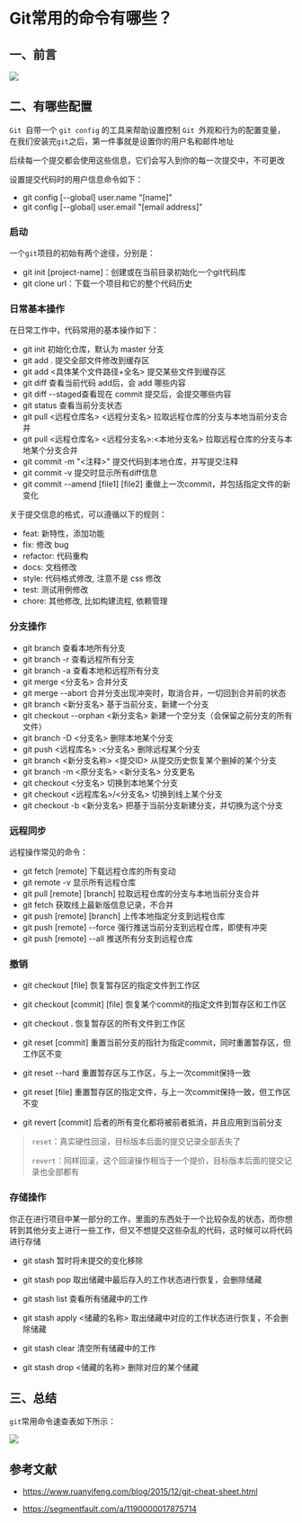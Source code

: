 # Git常用的命令有哪些？

 

## 一、前言

![](https://static.vue-js.com/3273c9a0-f79c-11eb-bc6f-3f06e1491664.png)



## 二、有哪些配置

`Git `自带一个 `git config` 的工具来帮助设置控制 `Git `外观和行为的配置变量，在我们安装完`git`之后，第一件事就是设置你的用户名和邮件地址

后续每一个提交都会使用这些信息，它们会写入到你的每一次提交中，不可更改

设置提交代码时的用户信息命令如下：

- git config [--global] user.name "[name]" 
- git config [--global] user.email "[email address]"





### 启动

一个`git`项目的初始有两个途径，分别是：

- git init [project-name]：创建或在当前目录初始化一个git代码库
- git clone url：下载一个项目和它的整个代码历史



### 日常基本操作

在日常工作中，代码常用的基本操作如下：

- git init 初始化仓库，默认为 master 分支
- git add . 提交全部文件修改到缓存区
- git add <具体某个文件路径+全名> 提交某些文件到缓存区
- git diff  查看当前代码 add后，会 add 哪些内容
- git diff --staged查看现在 commit 提交后，会提交哪些内容
- git status 查看当前分支状态
- git pull <远程仓库名> <远程分支名> 拉取远程仓库的分支与本地当前分支合并
- git pull <远程仓库名> <远程分支名>:<本地分支名> 拉取远程仓库的分支与本地某个分支合并
- git commit -m "<注释>" 提交代码到本地仓库，并写提交注释
- git commit -v 提交时显示所有diff信息
- git commit --amend [file1] [file2] 重做上一次commit，并包括指定文件的新变化

关于提交信息的格式，可以遵循以下的规则：

- feat: 新特性，添加功能
- fix: 修改 bug
- refactor: 代码重构
- docs: 文档修改
- style: 代码格式修改, 注意不是 css 修改
- test: 测试用例修改
- chore: 其他修改, 比如构建流程, 依赖管理



### 分支操作

- git branch 查看本地所有分支
- git branch -r 查看远程所有分支
- git branch -a 查看本地和远程所有分支
- git merge <分支名> 合并分支
- git merge --abort 合并分支出现冲突时，取消合并，一切回到合并前的状态
- git branch <新分支名> 基于当前分支，新建一个分支
- git checkout --orphan <新分支名> 新建一个空分支（会保留之前分支的所有文件）
- git branch -D <分支名> 删除本地某个分支
- git push <远程库名> :<分支名> 删除远程某个分支
- git branch <新分支名称> <提交ID> 从提交历史恢复某个删掉的某个分支
- git branch -m <原分支名> <新分支名> 分支更名
- git checkout <分支名> 切换到本地某个分支
- git checkout <远程库名>/<分支名> 切换到线上某个分支
- git checkout -b <新分支名> 把基于当前分支新建分支，并切换为这个分支





### 远程同步

远程操作常见的命令：

- git fetch [remote] 下载远程仓库的所有变动
- git remote -v 显示所有远程仓库
- git pull [remote] [branch] 拉取远程仓库的分支与本地当前分支合并
- git fetch 获取线上最新版信息记录，不合并
- git push [remote] [branch] 上传本地指定分支到远程仓库
- git push [remote] --force 强行推送当前分支到远程仓库，即使有冲突
- git push [remote] --all 推送所有分支到远程仓库



### 撤销

- git checkout [file] 恢复暂存区的指定文件到工作区
- git checkout [commit] [file]  恢复某个commit的指定文件到暂存区和工作区
- git checkout . 恢复暂存区的所有文件到工作区
- git reset [commit] 重置当前分支的指针为指定commit，同时重置暂存区，但工作区不变
- git reset --hard 重置暂存区与工作区，与上一次commit保持一致
- git reset [file] 重置暂存区的指定文件，与上一次commit保持一致，但工作区不变

- git revert [commit]  后者的所有变化都将被前者抵消，并且应用到当前分支

> `reset`：真实硬性回滚，目标版本后面的提交记录全部丢失了
>
> `revert`：同样回滚，这个回滚操作相当于一个提价，目标版本后面的提交记录也全部都有



### 存储操作

你正在进行项目中某一部分的工作，里面的东西处于一个比较杂乱的状态，而你想转到其他分支上进行一些工作，但又不想提交这些杂乱的代码，这时候可以将代码进行存储

- git stash 暂时将未提交的变化移除
- git stash pop 取出储藏中最后存入的工作状态进行恢复，会删除储藏

- git stash list 查看所有储藏中的工作
- git stash apply <储藏的名称>  取出储藏中对应的工作状态进行恢复，不会删除储藏
- git stash clear 清空所有储藏中的工作
- git stash drop <储藏的名称>  删除对应的某个储藏



## 三、总结

`git`常用命令速查表如下所示：

 ![](https://static.vue-js.com/0a10f3c0-f7b0-11eb-991d-334fd31f0201.png)



## 参考文献

- https://www.ruanyifeng.com/blog/2015/12/git-cheat-sheet.html

- https://segmentfault.com/a/1190000017875714
